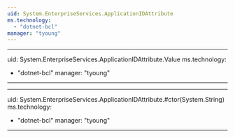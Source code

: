 ```yaml
---
uid: System.EnterpriseServices.ApplicationIDAttribute
ms.technology: 
  - "dotnet-bcl"
manager: "tyoung"
---
```


---
uid: System.EnterpriseServices.ApplicationIDAttribute.Value
ms.technology: 
  - "dotnet-bcl"
manager: "tyoung"
---

---
uid: System.EnterpriseServices.ApplicationIDAttribute.#ctor(System.String)
ms.technology: 
  - "dotnet-bcl"
manager: "tyoung"
---
